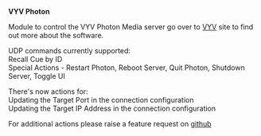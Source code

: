 **VYV Photon**

Module to control the VYV Photon Media server go over to [VYV](https://www.vyv.ca/products/photon/) site to find out more about the software.

UDP commands currently supported:  
Recall Cue by ID  
Special Actions - Restart Photon, Reboot Server, Quit Photon, Shutdown Server, Toggle UI

There's now actions for:  
Updating the Target Port in the connection configuration  
Updating the Target IP Address in the connection configuration

For additional actions please raise a feature request on [github](https://github.com/bitfocus/companion)
